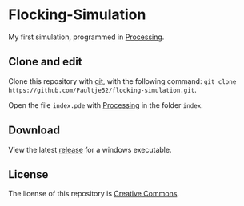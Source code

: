 # Flocking-Simulation
My first simulation, programmed in [Processing](https://processing.org).

## Clone and edit
Clone this repository with [git](https://git-scm.com/), with the following command: `git clone https://github.com/Paultje52/flocking-simulation.git`.

Open the file `index.pde` with [Processing](https://processing.org) in the folder `index`.

## Download
View the latest [release](https://github.com/Paultje52/flocking-simulation/releases/tag/1.0) for a windows executable.

## License
The license of this repository is [Creative Commons](https://creativecommons.org/licenses/by/4.0/).
